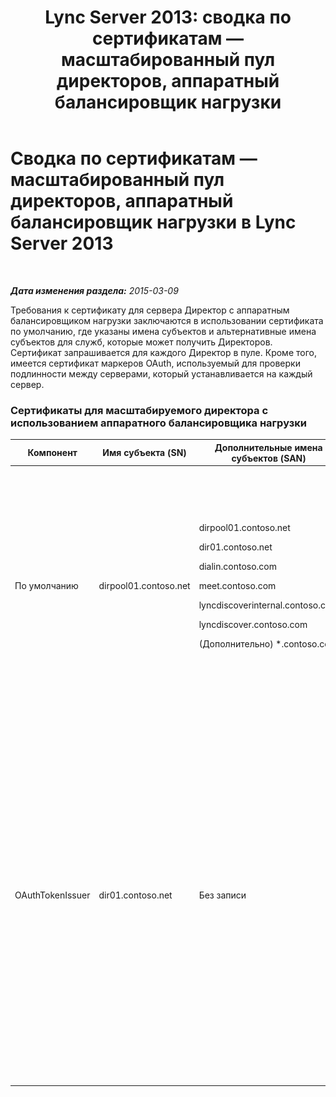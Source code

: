 ﻿---
title: 'Lync Server 2013: сводка по сертификатам — масштабированный пул директоров, аппаратный балансировщик нагрузки'
TOCTitle: Сводка по сертификатам — масштабированный пул директоров, аппаратный балансировщик нагрузки
ms:assetid: 45940add-8027-418d-b79a-9033b494762f
ms:mtpsurl: https://technet.microsoft.com/ru-ru/library/JJ204846(v=OCS.15)
ms:contentKeyID: 49309632
ms.date: 05/19/2016
mtps_version: v=OCS.15
ms.translationtype: HT
---

# Сводка по сертификатам — масштабированный пул директоров, аппаратный балансировщик нагрузки в Lync Server 2013

 

_**Дата изменения раздела:** 2015-03-09_

Требования к сертификату для сервера Директор с аппаратным балансировщиком нагрузки заключаются в использовании сертификата по умолчанию, где указаны имена субъектов и альтернативные имена субъектов для служб, которые может получить Директоров. Сертификат запрашивается для каждого Директор в пуле. Кроме того, имеется сертификат маркеров OAuth, используемый для проверки подлинности между серверами, который устанавливается на каждый сервер.

### Сертификаты для масштабируемого директора с использованием аппаратного балансировщика нагрузки

<table>
<colgroup>
<col style="width: 25%" />
<col style="width: 25%" />
<col style="width: 25%" />
<col style="width: 25%" />
</colgroup>
<thead>
<tr class="header">
<th>Компонент</th>
<th>Имя субъекта (SN)</th>
<th>Дополнительные имена субъектов (SAN)</th>
<th>Комментарии</th>
</tr>
</thead>
<tbody>
<tr class="odd">
<td><p>По умолчанию</p></td>
<td><p>dirpool01.contoso.net</p></td>
<td><p>dirpool01.contoso.net</p>
<p>dir01.contoso.net</p>
<p>dialin.contoso.com</p>
<p>meet.contoso.com</p>
<p>lyncdiscoverinternal.contoso.com</p>
<p>lyncdiscover.contoso.com</p>
<p>(Дополнительно) *.contoso.com</p></td>
<td><p>Сертификаты Директор могут быть запрошены как во внутреннем центре сертификации, так и во внешнем центре сертификации.</p>
<p>Директор отвечает на запросы обратного прокси-сервера в сети периметра или сервер.</p>
<p>Или групповая запись для простых URL-адресов</p></td>
</tr>
<tr class="even">
<td><p>OAuthTokenIssuer</p></td>
<td><p>dir01.contoso.net</p></td>
<td><p>Без записи</p></td>
<td><div class="alert">
<table>
<thead>
<tr class="header">
<th><img src="images/JJ618369.important(OCS.15).gif" title="important" alt="important" />Важно!</th>
</tr>
</thead>
<tbody>
<tr class="odd">
<td>Обратите внимание, что минимальная длина ключа равна 1024, однако может возникнуть предупреждение, что рекомендуемая минимальная длина равна 2048 битам.</td>
</tr>
</tbody>
</table>

</div>
<p>Сертификат OAuthTokenIssuer является сертификатом, который служит исключительно для проверки подлинности серверов в крупных средах. Его можно запросить у внутреннего или внешнего центра сертификации. Сертификат является обязательным.</p></td>
</tr>
</tbody>
</table>

